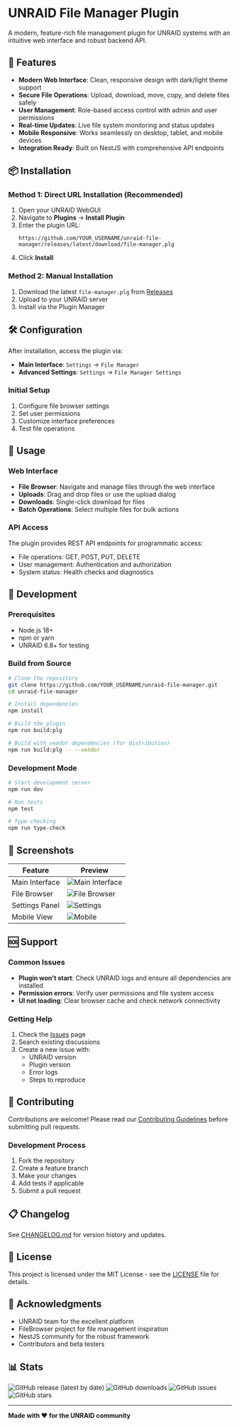# UNRAID File Manager Plugin

A modern, feature-rich file management plugin for UNRAID systems with an intuitive web interface and robust backend API.

## 🚀 Features

- **Modern Web Interface**: Clean, responsive design with dark/light theme support
- **Secure File Operations**: Upload, download, move, copy, and delete files safely
- **User Management**: Role-based access control with admin and user permissions
- **Real-time Updates**: Live file system monitoring and status updates
- **Mobile Responsive**: Works seamlessly on desktop, tablet, and mobile devices
- **Integration Ready**: Built on NestJS with comprehensive API endpoints

## 📦 Installation

### Method 1: Direct URL Installation (Recommended)
1. Open your UNRAID WebGUI
2. Navigate to **Plugins** → **Install Plugin**
3. Enter the plugin URL:
   ```
   https://github.com/YOUR_USERNAME/unraid-file-manager/releases/latest/download/file-manager.plg
   ```
4. Click **Install**

### Method 2: Manual Installation
1. Download the latest `file-manager.plg` from [Releases](https://github.com/YOUR_USERNAME/unraid-file-manager/releases)
2. Upload to your UNRAID server
3. Install via the Plugin Manager

## 🛠️ Configuration

After installation, access the plugin via:
- **Main Interface**: `Settings` → `File Manager`
- **Advanced Settings**: `Settings` → `File Manager Settings`

### Initial Setup
1. Configure file browser settings
2. Set user permissions
3. Customize interface preferences
4. Test file operations

## 📱 Usage

### Web Interface
- **File Browser**: Navigate and manage files through the web interface
- **Uploads**: Drag and drop files or use the upload dialog
- **Downloads**: Single-click download for files
- **Batch Operations**: Select multiple files for bulk actions

### API Access
The plugin provides REST API endpoints for programmatic access:
- File operations: GET, POST, PUT, DELETE
- User management: Authentication and authorization
- System status: Health checks and diagnostics

## 🔧 Development

### Prerequisites
- Node.js 18+
- npm or yarn
- UNRAID 6.8+ for testing

### Build from Source
```bash
# Clone the repository
git clone https://github.com/YOUR_USERNAME/unraid-file-manager.git
cd unraid-file-manager

# Install dependencies
npm install

# Build the plugin
npm run build:plg

# Build with vendor dependencies (for distribution)
npm run build:plg -- --vendor
```

### Development Mode
```bash
# Start development server
npm run dev

# Run tests
npm test

# Type checking
npm run type-check
```

## 📸 Screenshots

| Feature | Preview |
|---------|---------|
| Main Interface | ![Main Interface](screenshots/main-interface.png) |
| File Browser | ![File Browser](screenshots/file-browser.png) |
| Settings Panel | ![Settings](screenshots/settings.png) |
| Mobile View | ![Mobile](screenshots/mobile-view.png) |

## 🆘 Support

### Common Issues
- **Plugin won't start**: Check UNRAID logs and ensure all dependencies are installed
- **Permission errors**: Verify user permissions and file system access
- **UI not loading**: Clear browser cache and check network connectivity

### Getting Help
1. Check the [Issues](https://github.com/YOUR_USERNAME/unraid-file-manager/issues) page
2. Search existing discussions
3. Create a new issue with:
   - UNRAID version
   - Plugin version
   - Error logs
   - Steps to reproduce

## 🤝 Contributing

Contributions are welcome! Please read our [Contributing Guidelines](CONTRIBUTING.md) before submitting pull requests.

### Development Process
1. Fork the repository
2. Create a feature branch
3. Make your changes
4. Add tests if applicable
5. Submit a pull request

## 📋 Changelog

See [CHANGELOG.md](CHANGELOG.md) for version history and updates.

## 📄 License

This project is licensed under the MIT License - see the [LICENSE](LICENSE) file for details.

## 🙏 Acknowledgments

- UNRAID team for the excellent platform
- FileBrowser project for file management inspiration
- NestJS community for the robust framework
- Contributors and beta testers

## 📊 Stats

![GitHub release (latest by date)](https://img.shields.io/github/v/release/YOUR_USERNAME/unraid-file-manager)
![GitHub downloads](https://img.shields.io/github/downloads/YOUR_USERNAME/unraid-file-manager/total)
![GitHub issues](https://img.shields.io/github/issues/YOUR_USERNAME/unraid-file-manager)
![GitHub stars](https://img.shields.io/github/stars/YOUR_USERNAME/unraid-file-manager)

---

**Made with ❤️ for the UNRAID community**